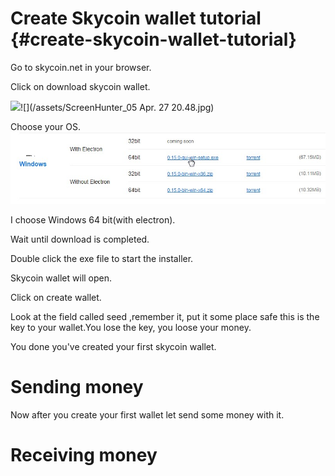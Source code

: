 # Create Skycoin wallet tutorial {#create-skycoin-wallet-tutorial}

Go to skycoin.net in your browser.

Click on download skycoin wallet.

![](file:///C:\Users\yuliad\AppData\Local\Temp\msohtmlclip1\01\clip_image002.jpg)![](/assets/ScreenHunter_05 Apr. 27 20.48.jpg)

Choose your OS.![](/assets/OsWind.jpg)

I choose Windows 64 bit\(with electron\).

Wait until download is completed.

Double click the exe file to start the installer.

Skycoin wallet will open.

Click on create wallet.

Look at the field called seed ,remember it, put it some place safe this is the key to your wallet.You lose the key, you loose your money.

You done you've created your first skycoin wallet.



# Sending money

Now after you create your first wallet let send some money with it.

# Receiving money



